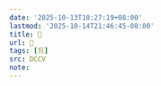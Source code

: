 ```yaml
---
date: '2025-10-13T10:27:19+08:00'
lastmod: '2025-10-14T21:46:45-08:00'
title: 􂮪
url: 􂮪
tags: [巟]
src: DCCV
note:
---
```

